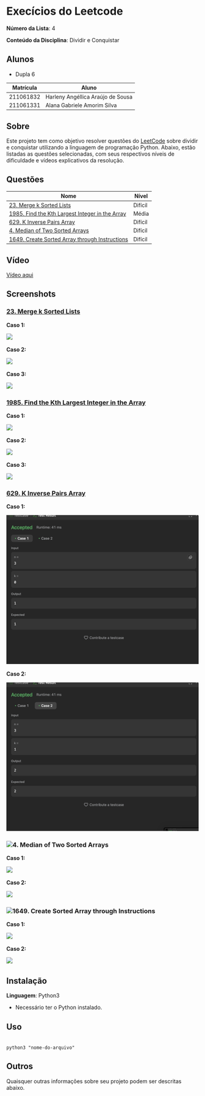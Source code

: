# Execícios do Leetcode

**Número da Lista**: 4<br>

**Conteúdo da Disciplina**: Dividir e Conquistar<br>

## Alunos

- Dupla 6

| Matrícula | Aluno                             |
| --------- | --------------------------------- |
| 211061832 | Harleny Angéllica Araújo de Sousa |
| 211061331 | Alana Gabriele Amorim Silva       |

## Sobre

Este projeto tem como objetivo resolver questões do [LeetCode](https://leetcode.com/problemset/?search=graph&page=1&sorting=W3t9XQ%3D%3D) sobre dividir e conquistar utilizando a linguagem de programação Python. Abaixo, estão listadas as questões selecionadas, com seus respectivos níveis de dificuldade e vídeos explicativos da resolução.

## Questões

| Nome                                                                                                                                    | Nível   |
| --------------------------------------------------------------------------------------------------------------------------------------- | ------- |
| [23. Merge k Sorted Lists](https://leetcode.com/problems/merge-k-sorted-lists/description/)                                             | Difícil |
| [1985. Find the Kth Largest Integer in the Array](https://leetcode.com/problems/find-the-kth-largest-integer-in-the-array/description/) | Média   |
| [629. K Inverse Pairs Array](https://leetcode.com/problems/k-inverse-pairs-array/description/)                                          | Difícil |
| [4. Median of Two Sorted Arrays](https://leetcode.com/problems/median-of-two-sorted-arrays/)                                            | Difícil |
| [1649. Create Sorted Array through Instructions](https://leetcode.com/problems/create-sorted-array-through-instructions/description/)   | Difícil |

## Vídeo

[Vídeo aqui](https://www.youtube.com/watch?v=ymMR_TjOrJM&ab_channel=AlanaGabriele)

## Screenshots

### [23. Merge k Sorted Lists](https://leetcode.com/problems/merge-k-sorted-lists/description/)

**Caso 1:**

![](https://github.com/user-attachments/assets/8ae6558c-56ec-444f-93c1-4b602c01ff1f)<br>

**Caso 2:**

![](https://github.com/user-attachments/assets/e84efbc0-93ac-42be-83a8-a56bddd3ad15)<br>

**Caso 3:**

![](https://github.com/user-attachments/assets/cc203c2b-3022-4b59-af1b-9120cae8788f)<br>

### [1985. Find the Kth Largest Integer in the Array](https://leetcode.com/problems/find-the-kth-largest-integer-in-the-array/description/)

**Caso 1:**

![](https://github.com/user-attachments/assets/91106950-56c9-4e3f-9bbe-35f912051a68)<br>

**Caso 2:**

![](https://github.com/user-attachments/assets/0c4689a0-72cd-4d42-affc-e723b103f480)<br>

**Caso 3:**

![](https://github.com/user-attachments/assets/0a73776d-6e5b-47d5-9ee9-3150b983acc7)<br>

### [629. K Inverse Pairs Array](https://leetcode.com/problems/k-inverse-pairs-array/description/)

**Caso 1:**

![](images/1.png)<br>

**Caso 2:**

![](images/2.png)<br>

### ![4. Median of Two Sorted Arrays](https://leetcode.com/problems/median-of-two-sorted-arrays/)<br>

**Caso 1:**

![](https://github.com/user-attachments/assets/92f4207b-8efe-4b17-ac07-db7d07432a6e)<br>

**Caso 2:**

![](https://github.com/user-attachments/assets/c96761f2-594d-49af-aa35-f3b6ab88ac6a)<br>

### ![1649. Create Sorted Array through Instructions](https://leetcode.com/problems/create-sorted-array-through-instructions/description/)<br>

**Caso 1:**

![](https://github.com/user-attachments/assets/d9ca68b9-7139-46cb-95f8-6f83587d233c)<br>

**Caso 2:**

![](https://github.com/user-attachments/assets/7585b74c-6e84-460c-ac57-0d7784fe9c0a)<br>

## Instalação

**Linguagem**: Python3 <br>

- Necessário ter o Python instalado.

## Uso

```

python3 "nome-do-arquivo"

```

## Outros

Quaisquer outras informações sobre seu projeto podem ser descritas abaixo.
